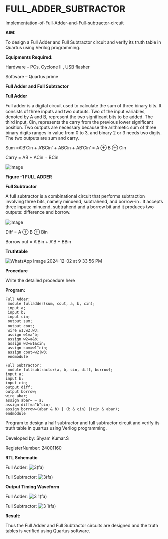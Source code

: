 # FULL_ADDER_SUBTRACTOR

Implementation-of-Full-Adder-and-Full-subtractor-circuit

**AIM:**

To design a Full Adder and Full Subtractor circuit and verify its truth table in Quartus using Verilog programming.

**Equipments Required:**

Hardware – PCs, Cyclone II , USB flasher

Software – Quartus prime

**Full Adder and Full Subtractor**

**Full Adder**

Full adder is a digital circuit used to calculate the sum of three binary bits. It consists of three inputs and two outputs. Two of the input variables, denoted by A and B, represent the two significant bits to be added. The third input, Cin, represents the carry from the previous lower significant position. Two outputs are necessary because the arithmetic sum of three binary digits ranges in value from 0 to 3, and binary 2 or 3 needs two digits. The two outputs are sum and carry.

Sum =A’B’Cin + A’BCin’ + ABCin + AB’Cin’ = A ⊕ B ⊕ Cin 

Carry = AB + ACin + BCin

![image](https://github.com/naavaneetha/FULL_ADDER_SUBTRACTOR/assets/154305477/0f30ba51-5ffb-4198-845f-18e054f675e7)

**Figure -1 FULL ADDER**

**Full Subtractor**

A full subtractor is a combinational circuit that performs subtraction involving three bits, namely minuend, subtrahend, and borrow-in . It accepts three inputs: minuend, subtrahend and a borrow bit and it produces two outputs: difference and borrow.

![image](https://github.com/naavaneetha/FULL_ADDER_SUBTRACTOR/assets/154305477/02b24f51-ab51-4304-9ad6-7b81ffc1ead5)

Diff = A ⊕ B ⊕ Bin 

Borrow out = A'Bin + A'B + BBin

**Truthtable**

![WhatsApp Image 2024-12-02 at 9 33 56 PM](https://github.com/user-attachments/assets/a0cb4f7b-9b1e-4cca-a2b7-0ffd49883a89)


**Procedure**

Write the detailed procedure here

**Program:**

```
Full Adder:
 module fulladder(sum, cout, a, b, cin);
 input a;
 input b;
 input cin;
 output sum;
 output cout;
 wire w1,w2,w3;
 assign w1=a^b;
 assign w2=a&b;
 assign w3=w1&cin;
 assign sum=w1^cin;
 assign cout=w2|w3;
 endmodule

Full Subtractor:
 module fullsubtractor(a, b, cin, diff, borrow); 
input a; 
input b; 
input cin; 
output diff; 
output borrow; 
wire abar; 
assign abar= ~ a; 
assign diff=a^b^cin; 
assign borrow=(abar & b) | (b & cin) |(cin & abar); 
endmodule

```

 Program to design a half subtractor and full subtractor circuit and verify its truth table in quartus using Verilog programming. 
 
 Developed by: Shyam Kumar.S
 
 RegisterNumber: 24001160

**RTL Schematic**

Full Adder:
![3(fa)](https://github.com/user-attachments/assets/29496e16-6045-44d2-a252-5b6e0c799084)

Full Subtractor:
![3(fs)](https://github.com/user-attachments/assets/03288d4e-b11a-4166-816e-6dcd0202b583)

**Output Timing Waveform**

Full Adder:
![3 1(fa)](https://github.com/user-attachments/assets/fd27b6cb-565a-45c5-97bd-84079a8cf9b8)

Full Subtractor:
![3 1(fs)](https://github.com/user-attachments/assets/9937c3e3-1bdb-4998-b465-78fe2d651568)


**Result:**

Thus the Full Adder and Full Subtractor circuits are designed and the truth tables is verified using Quartus software.



